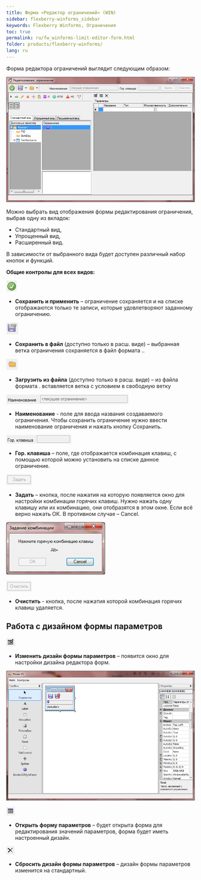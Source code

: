 ```yaml
---
title: Форма «Редактор ограничений» (WIN)
sidebar: flexberry-winforms_sidebar
keywords: Flexberry Winforms, Ограничения
toc: true
permalink: ru/fw_winforms-limit-editor-form.html
folder: products/flexberry-winforms/
lang: ru
---
```


Форма редактора ограничений выглядит следующим образом:

![](/images/pages/products/flexberry-winforms/subsystems/limits/limit-editor-form/1.png)

Можно выбрать вид отображения формы редактирования ограничения, выбрав одну из вкладок: 
* Стандартный вид, 
* Упрощенный вид,
* Расширенный вид. 

В зависимости от выбранного вида будет доступен различный набор кнопок и функций. 

__Общие контролы для всех видов:__

![](/images/pages/products/flexberry-winforms/subsystems/limits/limit-editor-form/2.png)

 - __Сохранить и применить__ – ограничение сохраняется
и на списке отображаются только те записи, которые удовлетворяют заданному
ограничению. 

![](/images/pages/products/flexberry-winforms/subsystems/limits/limit-editor-form/3.png)

 - __Сохранить в файл__ (доступно
только в расш. виде) – выбранная ветка ограничения сохраняется в файл
формата .. 


![](/images/pages/products/flexberry-winforms/subsystems/limits/limit-editor-form/4.png)

 - __Загрузить из файла__ (доступно
только в расш. виде) – из файла формата . вставляется ветка с условием в свободную ветку 


![](/images/pages/products/flexberry-winforms/subsystems/limits/limit-editor-form/5.png)

 - __Наименование__ - поле для ввода названия создаваемого
ограничения. Чтобы сохранить ограничение нужно ввести наименование ограничения
и нажать кнопку Сохранить. 


![](/images/pages/products/flexberry-winforms/subsystems/limits/limit-editor-form/6.png)

 - __Гор. клавиша__ – поле, где отображается комбинация
клавиш, с помощью которой можно установить на списке данное ограничение. 


![](/images/pages/products/flexberry-winforms/subsystems/limits/limit-editor-form/7.png)

 - __Задать__ – кнопка, после
нажатия на которую появляется окно для настройки комбинации горячих клавиш. Нужно
нажать одну клавишу или их комбинацию, они отобразятся в этом окне. Если всё
верно нажать ОК. В противном случае – Cancel.


![](/images/pages/products/flexberry-winforms/subsystems/limits/limit-editor-form/8.png)


![](/images/pages/products/flexberry-winforms/subsystems/limits/limit-editor-form/9.png)

- __Очистить__ - кнопка, после нажатия которой комбинация
горячих клавиш удаляется. 


## Работа с дизайном формы параметров

![](/images/pages/products/flexberry-winforms/subsystems/limits/limit-editor-form/37.png)

 - __Изменить дизайн формы параметров__ – появится окно для настройки дизайна редактора форм.

![](/images/pages/products/flexberry-winforms/subsystems/limits/limit-editor-form/15.png)


![](/images/pages/products/flexberry-winforms/subsystems/limits/limit-editor-form/38.png)
 - __Открыть форму параметров__ – будет открыта форма для редактирования значений параметров, форма
будет иметь настроенный дизайн. 


![](/images/pages/products/flexberry-winforms/subsystems/limits/limit-editor-form/39.png)
 - __Сбросить дизайн формы параметров__ – дизайн формы параметров изменится на стандартный.
